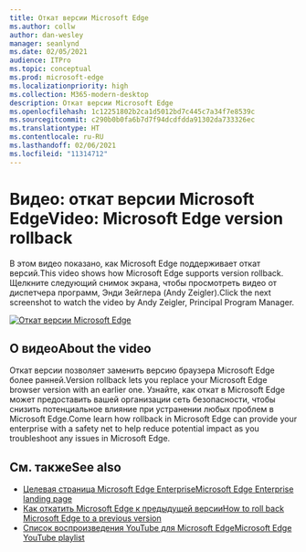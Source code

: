 ```yaml
---
title: Откат версии Microsoft Edge
ms.author: collw
author: dan-wesley
manager: seanlynd
ms.date: 02/05/2021
audience: ITPro
ms.topic: conceptual
ms.prod: microsoft-edge
ms.localizationpriority: high
ms.collection: M365-modern-desktop
description: Откат версии Microsoft Edge
ms.openlocfilehash: 1c12251802b2ca1d5012bd7c445c7a34f7e8539c
ms.sourcegitcommit: c290b0b0fa6b7d7f94dcdfdda91302da733326ec
ms.translationtype: HT
ms.contentlocale: ru-RU
ms.lasthandoff: 02/06/2021
ms.locfileid: "11314712"
---
```

# <span data-ttu-id="edd7a-103">Видео: откат версии Microsoft Edge</span><span class="sxs-lookup"><span data-stu-id="edd7a-103">Video: Microsoft Edge version rollback</span></span>

<span data-ttu-id="edd7a-104">В этом видео показано, как Microsoft Edge поддерживает откат версий.</span><span class="sxs-lookup"><span data-stu-id="edd7a-104">This video shows how Microsoft Edge supports version rollback.</span></span> <span data-ttu-id="edd7a-105">Щелкните следующий снимок экрана, чтобы просмотреть видео от диспетчера программ, Энди Зейглера (Andy Zeigler).</span><span class="sxs-lookup"><span data-stu-id="edd7a-105">Click the next screenshot to watch the video by Andy Zeigler, Principal Program Manager.</span></span>

[![Откат версии Microsoft Edge](media/microsoft-edge-video-version-rollback/0.png)](http://www.youtube.com/watch?v=pXhXHvKUa_c "Microsoft Edge version rollback")

## <span data-ttu-id="edd7a-107">О видео</span><span class="sxs-lookup"><span data-stu-id="edd7a-107">About the video</span></span>

<span data-ttu-id="edd7a-108">Откат версии позволяет заменить версию браузера Microsoft Edge более ранней.</span><span class="sxs-lookup"><span data-stu-id="edd7a-108">Version rollback lets you replace your Microsoft Edge browser version with an earlier one.</span></span> <span data-ttu-id="edd7a-109">Узнайте, как откат в Microsoft Edge может предоставить вашей организации сеть безопасности, чтобы снизить потенциальное влияние при устранении любых проблем в Microsoft Edge.</span><span class="sxs-lookup"><span data-stu-id="edd7a-109">Come learn how rollback in Microsoft Edge can provide your enterprise with a safety net to help reduce potential impact as you troubleshoot any issues in Microsoft Edge.</span></span>

## <span data-ttu-id="edd7a-110">См. также</span><span class="sxs-lookup"><span data-stu-id="edd7a-110">See also</span></span>

- [<span data-ttu-id="edd7a-111">Целевая страница Microsoft Edge Enterprise</span><span class="sxs-lookup"><span data-stu-id="edd7a-111">Microsoft Edge Enterprise landing page</span></span>](https://aka.ms/EdgeEnterprise)
- [<span data-ttu-id="edd7a-112">Как откатить Microsoft Edge к предыдущей версии</span><span class="sxs-lookup"><span data-stu-id="edd7a-112">How to roll back Microsoft Edge to a previous version</span></span>](edge-learnmore-rollback.md)
- [<span data-ttu-id="edd7a-113">Список воспроизведения YouTube для Microsoft Edge</span><span class="sxs-lookup"><span data-stu-id="edd7a-113">Microsoft Edge YouTube playlist</span></span>](https://www.youtube.com/playlist?list=PLXtHYVsvn_b-uXh1tMeYpT-0iD8tD3tFy)
